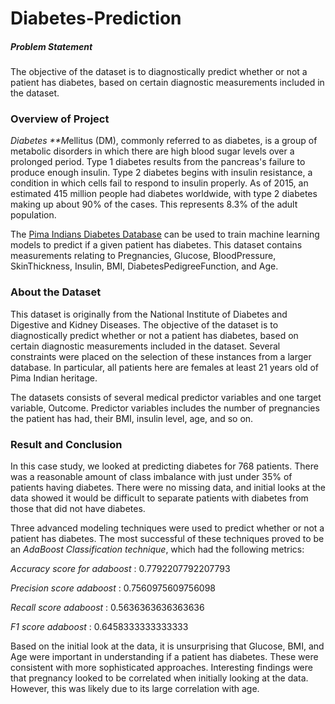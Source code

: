 # Diabetes-Prediction
##### Problem Statement
The objective of the dataset is to diagnostically predict whether or not a patient has diabetes, based on certain diagnostic measurements included in the dataset.

### Overview of Project

*Diabetes **M*ellitus (DM), commonly referred to as diabetes, is a group of metabolic disorders in which there are high blood sugar levels over a prolonged period. Type 1 diabetes results from the pancreas's failure to produce enough insulin. Type 2 diabetes begins with insulin resistance, a condition in which cells fail to respond to insulin properly. As of 2015, an estimated 415 million people had diabetes worldwide, with type 2 diabetes making up about 90% of the cases. This represents 8.3% of the adult population. 

The [Pima Indians Diabetes Database](https://www.kaggle.com/uciml/pima-indians-diabetes-database) can be used to train machine learning models to predict if a given patient has diabetes. This dataset contains measurements relating to Pregnancies, Glucose, BloodPressure, SkinThickness, Insulin, BMI, DiabetesPedigreeFunction, and Age.

### About the Dataset
This dataset is originally from the National Institute of Diabetes and Digestive and Kidney Diseases. The objective of the dataset is to diagnostically predict whether or not a patient has diabetes, based on certain diagnostic measurements included in the dataset. Several constraints were placed on the selection of these instances from a larger database. In particular, all patients here are females at least 21 years old of Pima Indian heritage.

The datasets consists of several medical predictor variables and one target variable, Outcome. Predictor variables includes the number of pregnancies the patient has had, their BMI, insulin level, age, and so on.

### Result and Conclusion
In this case study, we looked at predicting diabetes for 768 patients. There was a reasonable amount of class imbalance with just under 35% of patients having diabetes. There were no missing data, and initial looks at the data showed it would be difficult to separate patients with diabetes from those that did not have diabetes.

Three advanced modeling techniques were used to predict whether or not a patient has diabetes. The most successful of these techniques proved to be an *AdaBoost Classification technique*, which had the following metrics:

*Accuracy score for adaboost* : 0.7792207792207793

*Precision score adaboost* : 0.7560975609756098

*Recall score adaboost* : 0.5636363636363636

*F1 score adaboost* : 0.6458333333333333

Based on the initial look at the data, it is unsurprising that Glucose, BMI, and Age were important in understanding if a patient has diabetes. These were consistent with more sophisticated approaches. Interesting findings were that pregnancy looked to be correlated when initially looking at the data. However, this was likely due to its large correlation with age.
